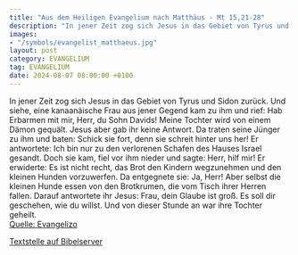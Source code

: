 ```yaml
---
title: "Aus dem Heiligen Evangelium nach Matthäus - Mt 15,21-28"
description: "In jener Zeit zog sich Jesus in das Gebiet von Tyrus und Sidon zurück. Und siehe, eine kanaanäische Frau aus jener Gegend kam zu ihm und rief: Hab Erbarmen mit mir, Herr, du Sohn Davids! Meine Tochter wird von einem Dämon gequält. Jesus aber gab ihr keine Antwort. Da traten seine...."
images:
- "/symbols/evangelist_matthaeus.jpg"
layout: post
category: EVANGELIUM
tag: EVANGELIUM
date: 2024-08-07 08:00:00 +0100
---
```

In jener Zeit zog sich Jesus in das Gebiet von Tyrus und Sidon zurück.
Und siehe, eine kanaanäische Frau aus jener Gegend kam zu ihm und rief: Hab Erbarmen mit mir, Herr, du Sohn Davids! Meine Tochter wird von einem Dämon gequält.
Jesus aber gab ihr keine Antwort. Da traten seine Jünger zu ihm und baten: Schick sie fort, denn sie schreit hinter uns her!
Er antwortete: Ich bin nur zu den verlorenen Schafen des Hauses Israel gesandt.<!--more-->
Doch sie kam, fiel vor ihm nieder und sagte: Herr, hilf mir!
Er erwiderte: Es ist nicht recht, das Brot den Kindern wegzunehmen und den kleinen Hunden vorzuwerfen.
Da entgegnete sie: Ja, Herr! Aber selbst die kleinen Hunde essen von den Brotkrumen, die vom Tisch ihrer Herren fallen.
Darauf antwortete ihr Jesus: Frau, dein Glaube ist groß. Es soll dir geschehen, wie du willst. Und von dieser Stunde an war ihre Tochter geheilt.<br>
[Quelle: Evangelizo](https://evangeliumtagfuertag.org/DE/gospel)

[Textstelle auf Bibelserver](https://www.bibleserver.com/EU/Matthäus15,21-28)

